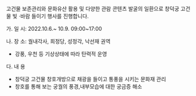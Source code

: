 고건물 보존관리와 문화유산 활용 및 다양한 관람 콘텐츠 발굴의 일환으로 창덕궁 고건물 빛 ⋅바람 들이기 행사를 진행합니다.

가. 일 시: 2022.10.6.~ 10.9. 09:00~17:00

나. 장 소: 궐내각사, 희정당, 성정각, 낙선재 권역
  * 강풍, 우천 등 기상상태에 따라 탄력적 운영

다. 내 용
- 창덕궁 고건물 창호개방으로 채광을 들이고 통풍을 시키는 문화재 관리
- 창호를 통해 보는 궁궐의 풍경,내부모습에 대한 궁금증 해소